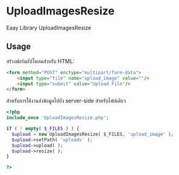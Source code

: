 # UploadImagesResize
Eaay Library UploadImagesResize

## Usage
สร้างฟอร์มอัปโหลดสำหรับ HTML:

```html
<form method="POST" enctype="multipart/form-data">
    <input type="file" name="upload_image" value=""/>
    <input type="submit" value="Upload File"/>
</form>
```

สำหรับการใช้งานส่งข้อมูลไปยัง server-side สำหรับไฟล์เดียว
```php
<?php 
include_once 'UploadImagesResize.php';

if ( ! empty( $_FILES ) ) {
  $upload = new UploadImagesResize( $_FILES, 'upload_image' );
  $upload->setPath( 'uploads' );
  $upload->upload( );
  $upload->resize( );
}

?>
```
